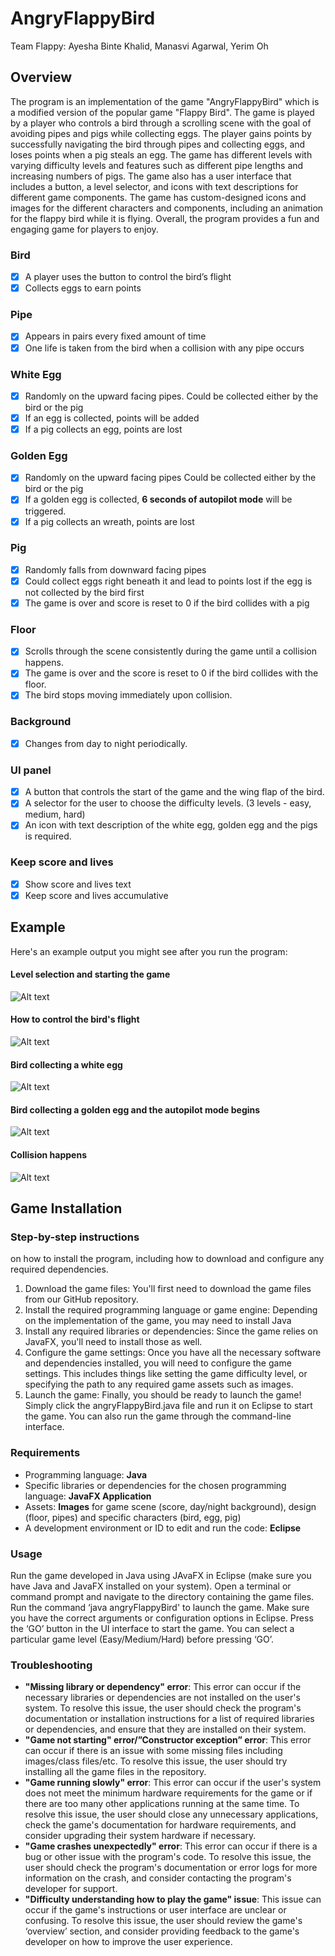 # AngryFlappyBird
Team Flappy: Ayesha Binte Khalid, Manasvi Agarwal, Yerim Oh

## Overview
The program is an implementation of the game "AngryFlappyBird" which is a modified version of the popular game "Flappy Bird". The game is played by a player who controls a bird through a scrolling scene with the goal of avoiding pipes and pigs while collecting eggs. The player gains points by successfully navigating the bird through pipes and collecting eggs, and loses points when a pig steals an egg. The game has different levels with varying difficulty levels and features such as different pipe lengths and increasing numbers of pigs. The game also has a user interface that includes a button, a level selector, and icons with text descriptions for different game components. The game has custom-designed icons and images for the different characters and components, including an animation for the flappy bird while it is flying. Overall, the program provides a fun and engaging game for players to enjoy.

### Bird
- [x] A player uses the button to control the bird’s flight
- [x] Collects eggs to earn points

### Pipe
- [x] Appears in pairs every fixed amount of time
- [x] One life is taken from the bird when a collision with any pipe occurs

### White Egg
- [x] Randomly on the upward facing pipes. Could be collected either by the bird or the pig
- [x] If an egg is collected, points will be added
- [x] If a pig collects an egg, points are lost

### Golden Egg
- [x] Randomly on the upward facing pipes Could be collected either by the bird or the pig
- [x] If a golden egg is collected, **6 seconds of autopilot mode** will be triggered.
- [x] If a pig collects an wreath, points are lost

### Pig
- [x] Randomly falls from downward facing pipes
- [x] Could collect eggs right beneath it and lead to points lost if the egg is not collected by the bird first
- [x] The game is over and score is reset to 0 if the bird collides with a pig

### Floor
- [x] Scrolls through the scene consistently during the game until a collision happens.
- [x] The game is over and the score is reset to 0 if the bird collides with the floor.
- [x] The bird stops moving immediately upon collision.

### Background
- [x] Changes from day to night periodically.

### UI panel
- [x] A button that controls the start of the game and the wing flap of the bird.
- [x] A selector for the user to choose the difficulty levels. (3 levels - easy, medium, hard)
- [x] An icon with text description of the white egg, golden egg and the pigs is required.

### Keep score and lives
- [x] Show score and lives text
- [x] Keep score and lives accumulative

## Example

Here's an example output you might see after you run the program:

#### Level selection and starting the game
![Alt text](https://github.com/yerimoh-23/AngryFlappyBird/blob/main/GIFfiles/levelSelect.GIF)

#### How to control the bird's flight
![Alt text](https://github.com/yerimoh-23/AngryFlappyBird/blob/main/GIFfiles/birdFlying.GIF)

#### Bird collecting a white egg
![Alt text](https://github.com/yerimoh-23/AngryFlappyBird/blob/main/GIFfiles/bonusEgg.GIF)

#### Bird collecting a golden egg and the autopilot mode begins
![Alt text](https://github.com/yerimoh-23/AngryFlappyBird/blob/main/GIFfiles/autoEgg.GIF)

#### Collision happens
![Alt text](https://github.com/yerimoh-23/AngryFlappyBird/blob/main/GIFfiles/collision.GIF)

## Game Installation
### Step-by-step instructions
on how to install the program, including how to download and configure any required dependencies.
1. Download the game files: You'll first need to download the game files from our GitHub repository.
2. Install the required programming language or game engine: Depending on the implementation of the game, you may need to install Java
3. Install any required libraries or dependencies: Since the game relies on JavaFX, you'll need to install those as well.
4. Configure the game settings: Once you have all the necessary software and dependencies installed, you will need to configure the game settings. This includes things like setting the game difficulty level, or specifying the path to any required game assets such as images.
5. Launch the game: Finally, you should be ready to launch the game! Simply click the angryFlappyBird.java file and run it on Eclipse to start the game. You can also run the game through the command-line interface.

### Requirements
- Programming language: **Java**
- Specific libraries or dependencies for the chosen programming language: **JavaFX Application**
- Assets: **Images** for game scene (score, day/night background), design (floor, pipes) and specific characters (bird, egg, pig)
- A development environment or ID to edit and run the code: **Eclipse**

### Usage
Run the game developed in Java using JAvaFX in Eclipse (make sure you have Java and JavaFX installed on your system). Open a terminal or command prompt and navigate to the directory containing the game files. Run the command ‘java angryFlappyBird' to launch the game. Make sure you have the correct arguments or configuration options in Eclipse. Press the ‘GO’ button in the UI interface to start the game. You can select a particular game level (Easy/Medium/Hard) before pressing ‘GO’.

### Troubleshooting
- **"Missing library or dependency" error**: This error can occur if the necessary libraries or dependencies are not installed on the user's system. To resolve this issue, the user should check the program's documentation or installation instructions for a list of required libraries or dependencies, and ensure that they are installed on their system.
- **"Game not starting" error/”Constructor exception” error**: This error can occur if there is an issue with some missing files including images/class files/etc. To resolve this issue, the user should try installing all the game files in the repository.
- **"Game running slowly" error**: This error can occur if the user's system does not meet the minimum hardware requirements for the game or if there are too many other applications running at the same time. To resolve this issue, the user should close any unnecessary applications, check the game's documentation for hardware requirements, and consider upgrading their system hardware if necessary.
- **"Game crashes unexpectedly" error**: This error can occur if there is a bug or other issue with the program's code. To resolve this issue, the user should check the program's documentation or error logs for more information on the crash, and consider contacting the program's developer for support.
- **"Difficulty understanding how to play the game" issue**: This issue can occur if the game's instructions or user interface are unclear or confusing. To resolve this issue, the user should review the game's ‘overview’ section, and consider providing feedback to the game's developer on how to improve the user experience.
